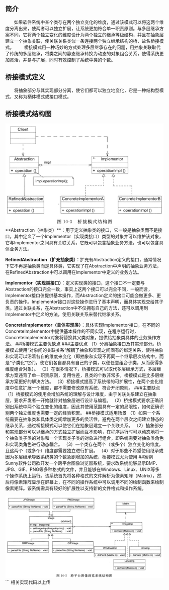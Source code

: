 ## 简介
&emsp;&emsp;如果软件系统中某个类存在两个独立变化的维度，通过该模式可以将这两个维度分离出来，使两者可以独立扩展，让系统更加符合单一职责原则。与多层继承方案不同，它将两个独立变化的维度设计为两个独立的继承等级结构，并且在抽象层建立一个抽象关联，使关联关系类似一条连接两个独立继承结构的桥，故名桥接模式。
&emsp;&emsp;桥接模式用一种巧妙的方式处理多层继承存在的问题，用抽象关联取代了传统的多层继承，将类之间的静态继承转换为动态的对象组合关系，使得系统更加灵活，并易与扩展，同时有效控制了系统中类的个数。
## 桥接模式定义
&emsp;&emsp;将抽象部分与其实现部分分离，使它们都可以独立地变化，它是一种结构型模式，又称为柄体模式或接口模式。
## 桥接模式结构图

<div align=center> <img src="https://raw.githubusercontent.com/GD-CKING/Design-Pattern/master/Bridge-Pattern(%E6%A1%A5%E6%8E%A5%E6%A8%A1%E5%BC%8F)/image/bridgePattern.png">
</div>
**Abstraction（抽象类）**：用于定义抽象类的接口，它一般是抽象类而不是接口，其中定义了一个Implementor（实现类接口）类型的对象并可以维护该对象，它与Implementor之间具有关联关系，它既可以包含抽象业务方法，也可以包含具体业务方法。

**RefinedAbstraction（扩充抽象类）**：扩充有Abstraction定义的接口，通常情况下它不再是抽象类而是具体类，它实现了在Abstraction中声明的抽象业务方法，在RefinedAbstraction中可以调用在Implementor中定义的业务方法。

**Implementor（实现类接口）**：定义实现类的接口，这个接口不一定要与Abstraction的接口完全一致，事实上这两个接口可以完全不同，一般而言，Implementor接口仅提供基本操作，而Abstraction定义的接口可能会做更多、更负责的操作。Implementor接口对这些操作进行了基本声明，而具体实现交给其子类。通过关联关系，在Abstraction中不仅拥有自己的方法，还可以调用到Implementor中定义的方法，使用关联关系来替代继承关系。

**ConcreteImplementor（具体实现类）**：具体实现Implementor接口，在不同的ConcreteImplementor中提供基本操作的不同实现，在程序运行时，ConcreteImplementor对象将替换其父类对象，提供给抽象类具体的业务操作方法。
##桥接模式主要优缺点
###主要优点
（1）分离抽象接口及其实现部分。桥接模式使用“对象间的关联关系”解耦了抽象和实现之间固有的绑定关系，使得抽象和实现可以沿着各自的维度来变化（即抽象和实现不再同一个继承层次结构中，而是“子类化”它们，使它们各自都具有自己的子类，以便任意组合子类，从而获得多维度组合对象）。
（2）在很多情况下，桥接模式可以取代多层继承方式，多层继承方案违背了单一职责原则，复用性差，且类的个数非常多，桥接模式是比多层继承方案更好的解决方法。
（3）桥接模式提高了系统带的可扩展性，在两个变化维度中任意扩展一个维度，都不需要修改原有系统，符合开闭原则。
###主要缺点
（1）桥接模式的使用会增加系统的理解与设计难度，由于关联关系建立在抽象层，要求开发者一开始就针对抽象层进行设计与编程。
（2）桥接模式要求正确识别出系统中两个独立变化的维度，因此其使用范围具有一定的局限性，如何正确识别两个独立维度也需要一定的经验积累。
##桥接模式适用场景
（1）如果一个系统需要在抽象类和具体类之间增加更多的灵活性，避免在两个层次之间建立静态的继承关系，通过桥接模式可以使它们在抽象层建立一个关联关系。
（2）抽象部分和实现部分可以以继承的方式独立扩展而互不影响，在程序运行时可以动态地将一个抽象类子类的对象和一个实现类子类的对象进行组合，即系统需要对抽象类角色和实现类角色进行动态耦合。
（3）一个类存在两个（或多个）独立变化的维度，且这两个（或多个）维度都需要独立进行扩展。
（4）对于那些不希望使用继承或因为多层继承导致系统类的个数急剧增加的系统，桥接模式尤为使用
##案例
&emsp;&emsp;Sunny软件公司欲开发一个跨平台图像浏览器系统，要求改系统能够显示BMP、JPG、GIF、PNG等多种格式的文件，并且能够在Windows、Linux、UNIX等多个操作系统上运行。该系统首先将各种格式的文件解析为像素矩阵（Matrix），然后将像素矩阵显示在屏幕上，在不同的操作系统中可以调用不同的绘制函数来绘制像素矩阵。该系统需具有较好的扩展性以支持新的文件格式和操作系统。
<div align=center>
<img src="https://raw.githubusercontent.com/GD-CKING/Design-Pattern/master/Bridge-Pattern(%E6%A1%A5%E6%8E%A5%E6%A8%A1%E5%BC%8F)/image/image.png">
</div>
```
相关实现代码以上传
